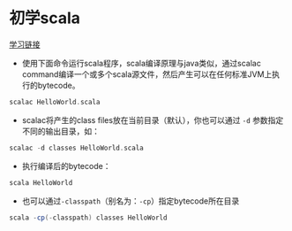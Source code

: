 # 初学scala

[学习链接](http://www.scala-lang.org/documentation/getting-started.html)

* 使用下面命令运行scala程序，scala编译原理与java类似，通过scalac command编译一个或多个scala源文件，然后产生可以在任何标准JVM上执行的bytecode。

```scala
scalac HelloWorld.scala
```

* scalac将产生的class files放在当前目录（默认），你也可以通过 `-d` 参数指定不同的输出目录，如：

```scala
scalac -d classes HelloWorld.scala
```

* 执行编译后的bytecode：

```scala
scala HelloWorld
```

* 也可以通过`-classpath`（别名为：`-cp`）指定bytecode所在目录

```scala
scala -cp(-classpath) classes HelloWorld
```

